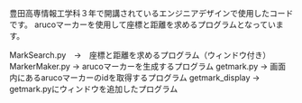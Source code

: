 豊田高専情報工学科３年で開講されているエンジニアデザインで使用したコードです。
arucoマーカーを使用して座標と距離を求めるプログラムとなっています。

MarkSearch.py　→　座標と距離を求めるプログラム（ウィンドウ付き）
MarkerMaker.py → arucoマーカーを生成するプログラム
getmark.py → 画面内にあるarucoマーカーのidを取得するプログラム
getmark_display → getmark.pyにウィンドウを追加したプログラム

